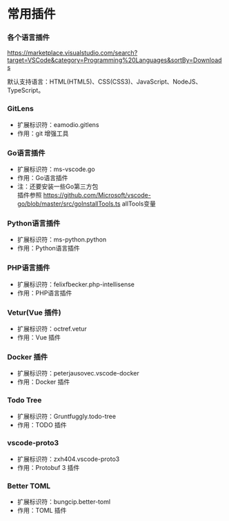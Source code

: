 # 常用插件

### 各个语言插件

<https://marketplace.visualstudio.com/search?target=VSCode&category=Programming%20Languages&sortBy=Downloads>

默认支持语言：HTML(HTML5)、CSS(CSS3)、JavaScript、NodeJS、TypeScript。

### GitLens

- 扩展标识符：eamodio.gitlens
- 作用：git 增强工具

### Go语言插件

- 扩展标识符：ms-vscode.go
- 作用：Go语言插件
- 注：还要安装一些Go第三方包  
  插件参照 <https://github.com/Microsoft/vscode-go/blob/master/src/goInstallTools.ts> allTools变量

### Python语言插件

- 扩展标识符：ms-python.python
- 作用：Python语言插件

### PHP语言插件

- 扩展标识符：felixfbecker.php-intellisense
- 作用：PHP语言插件

### Vetur(Vue 插件)

- 扩展标识符：octref.vetur
- 作用：Vue 插件

### Docker 插件

- 扩展标识符：peterjausovec.vscode-docker
- 作用：Docker 插件


### Todo Tree

- 扩展标识符：Gruntfuggly.todo-tree
- 作用：TODO 插件

### vscode-proto3

- 扩展标识符：zxh404.vscode-proto3
- 作用：Protobuf 3 插件

### Better TOML

- 扩展标识符：bungcip.better-toml
- 作用：TOML 插件
